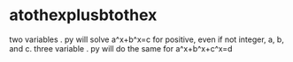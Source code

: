 # atothexplusbtothex
two variables . py will solve a^x+b^x=c for positive, even if not integer, a, b, and c.
three variable . py will do the same for a^x+b^x+c^x=d
